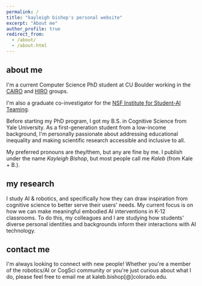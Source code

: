 ```yaml
---
permalink: /
title: "kayleigh bishop's personal website"
excerpt: "About me"
author_profile: true
redirect_from: 
  - /about/
  - /about.html
---
```


## about me
I'm a current Computer Science PhD student at CU Boulder working in the [CAIRO](http://cairo-lab.com/) and [HIRO](https://hiro-group.ronc.one/) groups.

I'm also a graduate co-investigator for the [NSF Institute for Student-AI Teaming](https://www.colorado.edu/research/ai-institute/).

Before starting my PhD program, I got my B.S. in Cognitive Science from Yale University. As a first-generation student from a low-income background, I'm personally passionate about addressing educational inequality and making scientific research accessible and inclusive to all.

My preferred pronouns are they/them, but any are fine by me. I publish under the name *Kayleigh Bishop*, but most people call me *Kaleb* (from Kale + B.).

## my research
I study AI & robotics, and specifically how they can draw inspiration from cognitive science to better serve their users' needs. My current focus is on how we can make meaningful embodied AI interventions in K-12 classrooms. To do this, my colleagues and I are studying how students' diverse personal identities and backgrounds inform their interactions with AI technology.

## contact me
I'm always looking to connect with new people! Whether you're a member of the robotics/AI or CogSci community or you're just curious about what I do, please feel free to email me at kaleb.bishop\[@\]colorado.edu.

